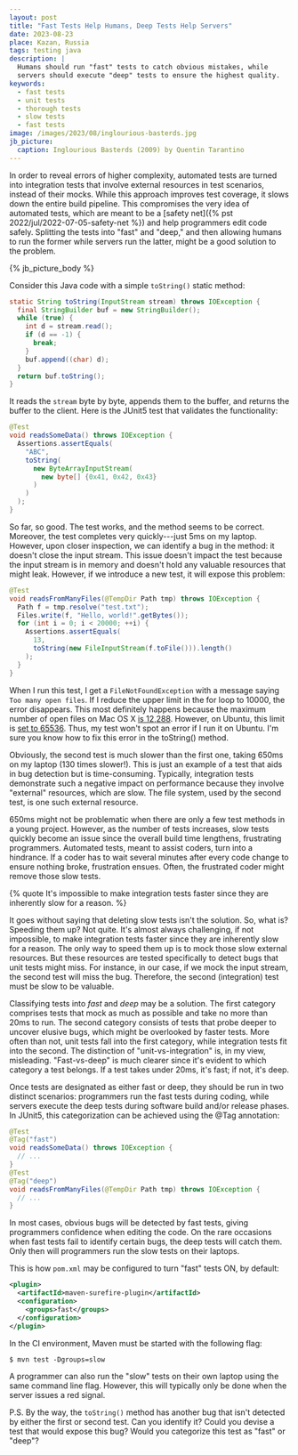 ```yaml
---
layout: post
title: "Fast Tests Help Humans, Deep Tests Help Servers"
date: 2023-08-23
place: Kazan, Russia
tags: testing java
description: |
  Humans should run "fast" tests to catch obvious mistakes, while 
  servers should execute "deep" tests to ensure the highest quality.
keywords:
  - fast tests
  - unit tests
  - thorough tests
  - slow tests
  - fast tests
image: /images/2023/08/inglourious-basterds.jpg
jb_picture:
  caption: Inglourious Basterds (2009) by Quentin Tarantino
---
```


In order to reveal errors of higher complexity, automated tests are 
turned into integration tests that involve external resources in test 
scenarios, instead of their mocks. While this approach improves test 
coverage, it slows down the entire build pipeline. This compromises 
the very idea of automated tests, which are meant to be a 
[safety net]({% pst 2022/jul/2022-07-05-safety-net %})
and help programmers edit code safely. Splitting the tests into "fast" 
and "deep," and then allowing humans to run the former while servers 
run the latter, might be a good solution to the problem.

<!--more-->

{% jb_picture_body %}

Consider this Java code with a simple `toString()` static method:

```java
static String toString(InputStream stream) throws IOException {
  final StringBuilder buf = new StringBuilder();
  while (true) {
    int d = stream.read();
    if (d == -1) {
      break;
    }
    buf.append((char) d);
  }
  return buf.toString();
}
```

It reads the `stream` byte by byte, appends them to the buffer, and
returns the buffer to the client. Here is the JUnit5 test that validates
the functionality:

```java
@Test
void readsSomeData() throws IOException {
  Assertions.assertEquals(
    "ABC",
    toString(
      new ByteArrayInputStream(
        new byte[] {0x41, 0x42, 0x43}
      )
    )
  );
}
```

So far, so good. The test works, and the method seems to be correct. Moreover, the test 
completes very quickly---just 5ms on my laptop. However, upon closer 
inspection, we can identify a bug in the method: it doesn't close the 
input stream. This issue doesn't impact the test because the input 
stream is in memory and doesn't hold any valuable resources that might leak. 
However, if we introduce a new test, it will expose this problem:

```java
@Test
void readsFromManyFiles(@TempDir Path tmp) throws IOException {
  Path f = tmp.resolve("test.txt");
  Files.write(f, "Hello, world!".getBytes());
  for (int i = 0; i < 20000; ++i) {
    Assertions.assertEquals(
      13,
      toString(new FileInputStream(f.toFile())).length()
    );
  }
}
```

When I run this test, I get a `FileNotFoundException` with a message saying 
`Too many open files`. If I reduce the upper limit in the for loop to 10000, 
the error disappears. This most definitely happens because the maximum number of open files 
on Mac OS X [is 12,288](https://superuser.com/a/443168). However, on Ubuntu, 
this limit is [set to 65536](https://askubuntu.com/questions/1049058). Thus, my test 
won't spot an error if I run it on Ubuntu. I'm sure you know how to fix this error in the toString() method.

Obviously, the second test is much slower than the first one, taking 
650ms on my laptop (130 times slower!). This is just an example of a test that 
aids in bug detection but is time-consuming. Typically, integration tests 
demonstrate such a negative impact on performance because they involve "external" 
resources, which are slow. The file system, used by the second test, is one such external resource.

650ms might not be problematic when there are only a few test methods in 
a young project. However, as the number of tests increases, slow tests 
quickly become an issue since the overall build time lengthens, frustrating 
programmers. Automated tests, meant to assist coders, turn into a hindrance. 
If a coder has to wait several minutes after every code change to ensure nothing broke, 
frustration ensues. Often, the frustrated coder might remove those slow tests.

{% quote It's impossible to make integration tests faster since they are inherently slow for a reason. %}

It goes without saying that deleting slow tests isn't the solution. 
So, what is? Speeding them up? Not quite. It's almost always challenging, 
if not impossible, to make integration tests faster since they are inherently 
slow for a reason. The only way to speed them up is to mock those slow 
external resources. But these resources are tested specifically to detect 
bugs that unit tests might miss. For instance, in our case, if we mock 
the input stream, the second test will miss the bug. Therefore, the 
second (integration) test must be slow to be valuable.

Сlassifying tests into _fast_ and _deep_ may be a solution. The first category comprises 
tests that mock as much as possible and take no more than 20ms to run. 
The second category consists of tests that probe deeper to uncover elusive bugs, 
which might be overlooked by faster tests. More often than not, unit tests 
fall into the first category, while integration tests fit into the second. 
The distinction of "unit-vs-integration" is, in my view, misleading. "Fast-vs-deep" 
is much clearer since it's evident to which category a test belongs. 
If a test takes under 20ms, it's fast; if not, it's deep.

Once tests are designated as either fast or deep, they should be run in two 
distinct scenarios: programmers run the fast tests during coding, 
while servers execute the deep tests during software build and/or release phases. 
In JUnit5, this categorization can be achieved using the @Tag annotation:

```java
@Test
@Tag("fast")
void readsSomeData() throws IOException {
  // ...
}
@Test
@Tag("deep")
void readsFromManyFiles(@TempDir Path tmp) throws IOException {
  // ...
}
```

In most cases, obvious bugs will be detected by fast tests, giving programmers 
confidence when editing the code. On the rare occasions when fast tests 
fail to identify certain bugs, the deep tests will catch them. Only then 
will programmers run the slow tests on their laptops.

This is how `pom.xml` may be configured to turn "fast" tests ON, by default:

```xml
<plugin>
  <artifactId>maven-surefire-plugin</artifactId>
  <configuration>
    <groups>fast</groups>
  </configuration>
</plugin>
```

In the CI environment, Maven must be started with the following flag:

```
$ mvn test -Dgroups=slow
```

A programmer can also run the "slow" tests on their own laptop using 
the same command line flag. However, this will typically only be done 
when the server issues a red signal. 

P.S. By the way, the `toString()` method has another bug that 
isn't detected by either the first or second test. Can you identify it? 
Could you devise a test that would expose this bug? 
Would you categorize this test as "fast" or "deep"?

